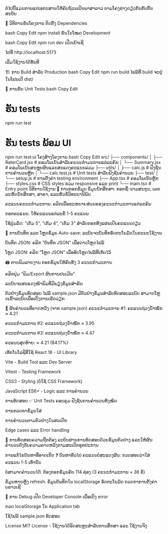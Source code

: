ຕໍ່ໄປນີ້ແມ່ນການແປເອກະສານໃຫ້ຄົບຖ້ວນເປັນພາສາລາວ ຕາມໂຄງຮ່າງດຽວກັນກັບຕົ້ນສະບັບ

🚀 ວິທີການຮັນໂຄງການ
ຕິດຕັ້ງ Dependencies

bash
Copy
Edit
npm install
ຮັນໃນໂໝດ Development

bash
Copy
Edit
npm run dev
ເປີດເບົາເຊີ

ໄປທີ່ http://localhost:5173

ເລີ່ມໃຊ້ງານໄດ້ທັນທີ

🏗️ ການ Build ສຳລັບ Production
bash
Copy
Edit
npm run build
ໄຟລ໌ທີ່ build ຈະຢູ່ໃນໂຟນເດີ dist/

🧪 ການຮັນ Unit Tests
bash
Copy
Edit
# ຮັນ tests
npm run test

# ຮັນ tests ພ້ອມ UI
npm run test:ui
ໂຄງສ້າງໂຄງການ
bash
Copy
Edit
src/
├── components/
│   ├── RaterCard.jsx      # ຄອມໂພເນັນສຳລັບຄະນະກຳມະການແຕ່ລະຄົນ
│   └── Summary.jsx        # ຄອມໂພເນັນສະຫຼຸບຜົນແລະສະແດງຄະແນນລວມ
├── utils/
│   ├── calc.js           # ຟັງຊັນການຄຳນວນຫຼັກ
│   └── calc.test.js      # Unit tests ສຳລັບຟັງຊັນຄຳນວນ
├── test/
│   └── setup.js          # ການຕັ້ງຄ່າ testing environment
├── App.tsx               # ຄອມໂພເນັນຫຼັກ
├── styles.css            # CSS styles ຮວມ responsive ແລະ print
└── main.tsx              # Entry point
ວິທີການໃຊ້ງານ
📝 ການກອກຂໍ້ມູນ
ຂໍ້ມູນນັກສຶກສາ: ກອກຊື່-ນາມສະກຸນ, ເລກລະຫັດນັກສຶກສາ, ສາຂາ, ແລະຫົວຂໍ້ວິທະຍານິພົນ

ຄະແນນຄະນະກຳມະການ: ຄລິກເພື່ອຂະຫຍາຍສ່ວນຂອງຄະນະກຳມະການແຕ່ລະຄົນ

ກອກຄະແນນ: ໃຫ້ຄະແນນແຕ່ລະຂໍ້ 1-5 ຄະແນນ

ໃຊ້ປຸ່ມລັດ: "ເຕັມ 5", "ເຕັມ 4", "ເຕັມ 3" ສຳລັບກອກທັງແຜ່ນເປັນຄະແນນດຽວ

💾 ການບັນທຶກ ແລະ ໂຫຼດຂໍ້ມູນ
Auto-save: ລະບົບຈະບັນທຶກອັດຕະໂນມັດໃນຂະນະໃຊ້ງານ

ບັນທຶກ JSON: ຄລິກ "ບັນທຶກ JSON" ເພື່ອດາວໂຫຼດໄຟລ໌

ໂຫຼດ JSON: ຄລິກ "ໂຫຼດ JSON" ເພື່ອອັບໂຫຼດໄຟລ໌ທີ່ເກັບໄວ້

🖨️ ການພິມລາຍງານ
ກອກຂໍ້ມູນໃຫ້ຄົບທັງ 3 ຄະນະກຳມະການ

ຄລິກປຸ່ມ "ພິມ/Export ຜົນການປະເມີນ"

ລະບົບຈະສະແດງໜ້າພິມທີ່ມີພຽງຂໍ້ມູນສຳຄັນ

ຕົວຢ່າງຂໍ້ມູນທົດສອບ
ໄຟລ໌ sample.json ມີຕົວຢ່າງຂໍ້ມູນສຳລັບທົດສອບລະບົບ ສາມາດໂຫຼດເຂົ້າລະບົບເພື່ອເບິ່ງການເຮັດວຽກ

🧮 ຜົນຄຳນວນທີ່ຄາດຫວັງ (ຈາກ sample.json)
ຄະນະກຳມະການ #1: ຄະແນນຖ່ວງນ້ຳໜັກ ≈ 4.21

ຄະນະກຳມະການ #2: ຄະແນນຖ່ວງນ້ຳໜັກ ≈ 3.95

ຄະນະກຳມະການ #3: ຄະແນນຖ່ວງນ້ຳໜັກ ≈ 4.47

ຄະແນນສຸດທ້າຍ: ≈ 4.21 (84.17%)

ເທັກໂນໂລຊີທີ່ໃຊ້
React 18 - UI Library

Vite - Build Tool ແລະ Dev Server

Vitest - Testing Framework

CSS3 - Styling (ບໍ່ໃຊ້ CSS Framework)

JavaScript ES6+ - Logic ແລະ ການຄຳນວນ

ການທົດສອບ
✅ Unit Tests ຄອບຄຸມ
ຟັງຊັນການຄຳນວນທັງໝົດ

ການກວດກາຂໍ້ມູນໃສ່

ການຄຳນວນຕາມຕົວຢ່າງໃນສະເປັກ

Edge cases ແລະ Error handling

🎯 ການທົດສອບຄວາມຖືກຕ້ອງ
ລະບົບຜ່ານການທົດສອບດ້ວຍຂໍ້ມູນຕົວຢ່າງ ແລະໃຫ້ຜົນຄຳນວນຕົງກັບຄວາມຄາດຫວັງຕາມສະເປັກທຸກປະການ

ການແກ້ໄຂບັນຫາທີ່ອາດເກີດ
❓ ບັນຫາທົ່ວໄປ
ຄະແນນບໍ່ສະແດງຜົນ: ກວດສອບວ່າໃສ່ຄະແນນ 1-5 ເທົ່ານັ້ນ

ບໍ່ສາມາດຄຳນວນໄດ້: ຕ້ອງກອກຂໍ້ມູນຄົບ 114 ຊ່ອງ (3 ຄະນະກຳມະການ × 38 ຂໍ້)

ຂໍ້ມູນຫາຍຫຼັງ refresh: ຂໍ້ມູນບັນທຶກໃນ localStorage ອັດຕະໂນມັດ ກວດກາການຕັ້ງຄ່າບຣາວເຊີ

🔧 ການ Debug
ເປີດ Developer Console ເພື່ອເບິ່ງ error

ກວດ localStorage ໃນ Application tab

ໃຊ້ໄຟລ໌ sample.json ທົດສອບ

License
MIT License - ໃຊ້ງານໄດ້ອິດສະຫຼະສຳລັບການສຶກສາ ແລະ ໃຊ້ງານຈິງ